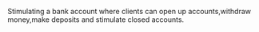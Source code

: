 Stimulating a bank account where clients can open up accounts,withdraw money,make deposits and stimulate closed accounts.